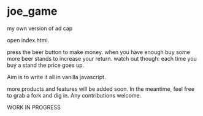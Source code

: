 # joe_game
my own version of ad cap

open index.html.

press the beer button to make money. when you have enough buy some more beer stands to increase your return. watch out though: each time
you buy a stand the price goes up.

Aim is to write it all in vanilla javascript.

more products and features will be added soon. In the meantime, feel free to grab a fork and dig in. Any contributions welcome.

WORK IN PROGRESS
